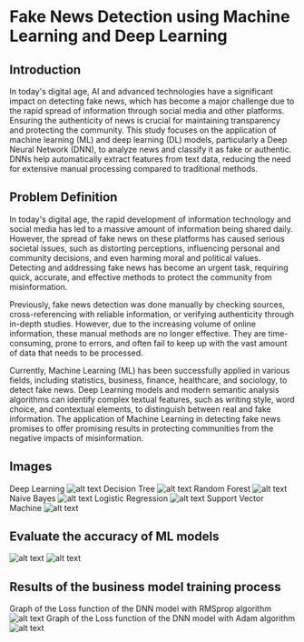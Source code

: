 # Fake News Detection using Machine Learning and Deep Learning 

## Introduction
In today's digital age, AI and advanced technologies have a significant impact on detecting fake news, which has become a major challenge due to the rapid spread of information through social media and other platforms. Ensuring the authenticity of news is crucial for maintaining transparency and protecting the community. This study focuses on the application of machine learning (ML) and deep learning (DL) models, particularly a Deep Neural Network (DNN), to analyze news and classify it as fake or authentic. DNNs help automatically extract features from text data, reducing the need for extensive manual processing compared to traditional methods.
    
## Problem Definition
In today's digital age, the rapid development of information technology and social media has led to a massive amount of information being shared daily. However, the spread of fake news on these platforms has caused serious societal issues, such as distorting perceptions, influencing personal and community decisions, and even harming moral and political values. Detecting and addressing fake news has become an urgent task, requiring quick, accurate, and effective methods to protect the community from misinformation.

Previously, fake news detection was done manually by checking sources, cross-referencing with reliable information, or verifying authenticity through in-depth studies. However, due to the increasing volume of online information, these manual methods are no longer effective. They are time-consuming, prone to errors, and often fail to keep up with the vast amount of data that needs to be processed.

Currently, Machine Learning (ML) has been successfully applied in various fields, including statistics, business, finance, healthcare, and sociology, to detect fake news. Deep Learning models and modern semantic analysis algorithms can identify complex textual features, such as writing style, word choice, and contextual elements, to distinguish between real and fake information. The application of Machine Learning in detecting fake news promises to offer promising results in protecting communities from the negative impacts of misinformation.
## Images
Deep Learning
![alt text](image.png)
Decision Tree
![alt text](image-1.png)
Random Forest
![alt text](image-2.png)
Naive Bayes
![alt text](image-3.png)
Logistic Regression 
![alt text](image-4.png)
Support Vector Machine
![alt text](image-5.png)
## Evaluate the accuracy of ML models
![alt text](image-6.png)
![alt text](image-7.png)
## Results of the business model training process
Graph of the Loss function of the DNN model with RMSprop algorithm
![alt text](image-8.png)
Graph of the Loss function of the DNN model with Adam algorithm
![alt text](image-9.png)